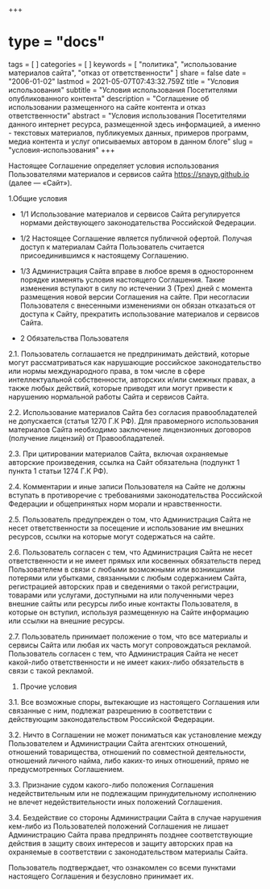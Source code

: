 +++
# type = "docs"
tags = [ ]
categories = [ ]
keywords = [
  "политика",
  "использование материалов сайта",
  "отказ от ответственности"
]
share = false
date = "2006-01-02"
lastmod = 2021-05-07T07:43:32.759Z
title = "Условия использования"
subtitle = "Условия использования Посетителями опубликованного контента"
description = "Соглашение об использовании размещенного на сайте контента и отказ ответственности"
abstract = "Условия использования Посетителями данного интернет ресурса, размещенной здесь информацией, а именно - текстовых материалов, публикуемых данных, примеров программ, медиа контента и услуг описываемых автором в данном блоге"
slug = "условия-использования"
+++

Настоящее Соглашение определяет условия использования Пользователями материалов и сервисов сайта https://snayp.github.io  (далее — «Сайт»).

1.Общие условия

- 1/1 Использование материалов и сервисов Сайта регулируется нормами действующего законодательства Российской Федерации.

- 1/2 Настоящее Соглашение является публичной офертой. Получая доступ к материалам Сайта Пользователь считается присоединившимся к настоящему Соглашению.

- 1/3 Администрация Сайта вправе в любое время в одностороннем порядке изменять условия настоящего Соглашения. Такие изменения вступают в силу по истечении 3 (Трех) дней с момента размещения новой версии Соглашения на сайте. При несогласии Пользователя с внесенными изменениями он обязан отказаться от доступа к Сайту, прекратить использование материалов и сервисов Сайта.

- 2 Обязательства Пользователя

2.1. Пользователь соглашается не предпринимать действий, которые могут рассматриваться как нарушающие российское законодательство или нормы международного права, в том числе в сфере интеллектуальной собственности, авторских и/или смежных правах, а также любых действий, которые приводят или могут привести к нарушению нормальной работы Сайта и сервисов Сайта.

2.2. Использование материалов Сайта без согласия правообладателей не допускается (статья 1270 Г.К РФ). Для правомерного использования материалов Сайта необходимо заключение лицензионных договоров (получение лицензий) от Правообладателей.

2.3. При цитировании материалов Сайта, включая охраняемые авторские произведения, ссылка на Сайт обязательна (подпункт 1 пункта 1 статьи 1274 Г.К РФ).

2.4. Комментарии и иные записи Пользователя на Сайте не должны вступать в противоречие с требованиями законодательства Российской Федерации и общепринятых норм морали и нравственности.

2.5. Пользователь предупрежден о том, что Администрация Сайта не несет ответственности за посещение и использование им внешних ресурсов, ссылки на которые могут содержаться на сайте.

2.6. Пользователь согласен с тем, что Администрация Сайта не несет ответственности и не имеет прямых или косвенных обязательств перед Пользователем в связи с любыми возможными или возникшими потерями или убытками, связанными с любым содержанием Сайта, регистрацией авторских прав и сведениями о такой регистрации, товарами или услугами, доступными на или полученными через внешние сайты или ресурсы либо иные контакты Пользователя, в которые он вступил, используя размещенную на Сайте информацию или ссылки на внешние ресурсы.

2.7. Пользователь принимает положение о том, что все материалы и сервисы Сайта или любая их часть могут сопровождаться рекламой. Пользователь согласен с тем, что Администрация Сайта не несет какой-либо ответственности и не имеет каких-либо обязательств в связи с такой рекламой.

1. Прочие условия

3.1. Все возможные споры, вытекающие из настоящего Соглашения или связанные с ним, подлежат разрешению в соответствии с действующим законодательством Российской Федерации.

3.2. Ничто в Соглашении не может пониматься как установление между Пользователем и Администрации Сайта агентских отношений, отношений товарищества, отношений по совместной деятельности, отношений личного найма, либо каких-то иных отношений, прямо не предусмотренных Соглашением.

3.3. Признание судом какого-либо положения Соглашения недействительным или не подлежащим принудительному исполнению не влечет недействительности иных положений Соглашения.

3.4. Бездействие со стороны Администрации Сайта в случае нарушения кем-либо из Пользователей положений Соглашения не лишает Администрацию Сайта права предпринять позднее соответствующие действия в защиту своих интересов и защиту авторских прав на охраняемые в соответствии с законодательством материалы Сайта.

Пользователь подтверждает, что ознакомлен со всеми пунктами настоящего Соглашения и безусловно принимает их.
